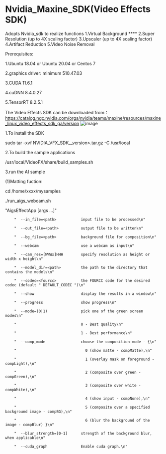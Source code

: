 # Nvidia_Maxine_SDK(Video Effects SDK)
Adopts Nvidia_sdk to realize functions
1.Virtual Background ****
2.Super Resolution (up to 4X scaling factor)
3.Upscaler (up to 4X scaling factor)
4.Artifact Reduction
5.Video Noise Removal



Prerequisites:

1.Ubuntu 18.04 or Ubuntu 20.04 or Centos 7

2.graphics driver: minimum 510.47.03

3.CUDA 11.6.1

4.cuDNN 8.4.0.27

5.TensorRT 8.2.5.1


The Video Effects SDK can be downloaded from：https://catalog.ngc.nvidia.com/orgs/nvidia/teams/maxine/resources/maxine_linux_video_effects_sdk_ga/version
![image](https://user-images.githubusercontent.com/51230137/199392568-2b662728-f20c-4427-ac17-a163fa5d937a.png)

1.To install the SDK

sudo tar -xvf NVIDIA_VFX_SDK_<OS>_version>.tar.gz -C /usr/local

2.To build the sample applications

/usr/local/VideoFX/share/build_samples.sh

3.run the AI sample

(1)Matting fuction: 

cd /home/xxxx/mysamples

./run_aigs_webcam.sh

        
"AigsEffectApp [args ...]"

        "  --in_file=<path>           input file to be processed\n"

        "  --out_file=<path>          output file to be written\n"

        "  --bg_file=<path>           background file for composition\n"

        "  --webcam                   use a webcam as input\n"

        "  --cam_res=[WWWx]HHH        specify resolution as height or width x height\n"

        "  --model_dir=<path>         the path to the directory that contains the models\n"

        "  --codec=<fourcc>           the FOURCC code for the desired codec (default " DEFAULT_CODEC ")\n"

        "  --show                     display the results in a window\n"

        "  --progress                 show progress\n"

        "  --mode=(0|1)               pick one of the green screen modes\n"

        "                             0 - Best quality\n"

        "                             1 - Best performance\n"

        "  --comp_mode                choose the composition mode - {\n"

        "                               0 (show matte - compMatte),\n"

        "                               1 (overlay mask on foreground - compLight),\n"

        "                               2 (composite over green - compGreen),\n"

        "                               3 (composite over white - compWhite),\n"

        "                               4 (show input - compNone),\n"

        "                               5 (composite over a specified background image - compBG),\n"

        "                               6 (blur the background of the image - compBlur) }\n"

        "  --blur_strength=[0-1]      strength of the background blur, when applicable\n"

        "  --cuda_graph               Enable cuda graph.\n"
 

